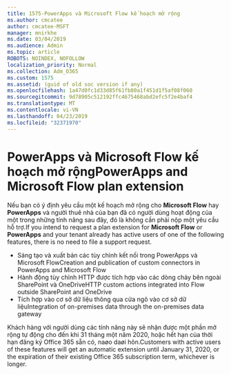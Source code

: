 ```yaml
---
title: 1575-PowerApps và Microsoft Flow kế hoạch mở rộng
ms.author: cmcatee
author: cmcatee-MSFT
manager: mnirkhe
ms.date: 03/04/2019
ms.audience: Admin
ms.topic: article
ROBOTS: NOINDEX, NOFOLLOW
localization_priority: Normal
ms.collection: Adm_O365
ms.custom: 1575
ms.assetid: (guid of old soc version if any)
ms.openlocfilehash: 1a47d0fc1d33d85f61fb80a1f451d1f5af08f060
ms.sourcegitcommit: 9d78905c512192ffc4675468abd2efc5f2e4baf4
ms.translationtype: MT
ms.contentlocale: vi-VN
ms.lasthandoff: 04/23/2019
ms.locfileid: "32371970"
---
```

# <a name="powerapps-and-microsoft-flow-plan-extension"></a><span data-ttu-id="2d36e-102">PowerApps và Microsoft Flow kế hoạch mở rộng</span><span class="sxs-lookup"><span data-stu-id="2d36e-102">PowerApps and Microsoft Flow plan extension</span></span>

<span data-ttu-id="2d36e-103">Nếu bạn có ý định yêu cầu một kế hoạch mở rộng cho **Microsoft Flow** hay **PowerApps** và người thuê nhà của bạn đã có người dùng hoạt động của một trong những tính năng sau đây, đó là không cần phải nộp một yêu cầu hỗ trợ.</span><span class="sxs-lookup"><span data-stu-id="2d36e-103">If you intend to request a plan extension for **Microsoft Flow** or **PowerApps** and your tenant already has active users of one of the following features, there is no need to file a support request.</span></span>

- <span data-ttu-id="2d36e-104">Sáng tạo và xuất bản các tùy chỉnh kết nối trong PowerApps và Microsoft Flow</span><span class="sxs-lookup"><span data-stu-id="2d36e-104">Creation and publication of custom connectors in PowerApps and Microsoft Flow</span></span>
- <span data-ttu-id="2d36e-105">Hành động tùy chỉnh HTTP được tích hợp vào các dòng chảy bên ngoài SharePoint và OneDrive</span><span class="sxs-lookup"><span data-stu-id="2d36e-105">HTTP custom actions integrated into Flow outside SharePoint and OneDrive</span></span>
- <span data-ttu-id="2d36e-106">Tích hợp vào cơ sở dữ liệu thông qua cửa ngõ vào cơ sở dữ liệu</span><span class="sxs-lookup"><span data-stu-id="2d36e-106">Integration of on-premises data through the on-premises  data gateway</span></span>

<span data-ttu-id="2d36e-107">Khách hàng với người dùng các tính năng này sẽ nhận được một phần mở rộng tự động cho đến khi 31 tháng một năm 2020, hoặc hết hạn của thời hạn đăng ký Office 365 sẵn có, naøo daøi hôn.</span><span class="sxs-lookup"><span data-stu-id="2d36e-107">Customers with active users of these features will get an automatic extension until January 31, 2020, or the expiration of their existing Office 365 subscription term, whichever is longer.</span></span>